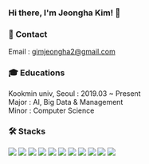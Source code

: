 ### Hi there, I'm Jeongha Kim! 👋
  
  
### 🤍 Contact
Email : gimjeongha2@gmail.com


### 🎓 Educations 
Kookmin univ, Seoul : 2019.03 ~ Present <br/> 
Major : AI, Big Data & Management <br/> 
Minor : Computer Science <br/> 
     
     
### 🛠 Stacks
<img src="https://img.shields.io/badge/Python-3776AB?style=flat-square&logo=Python&logoColor=white"/> <img src="https://img.shields.io/badge/Pytorch-EE4C2C?style=flat-square&logo=Pytorch&logoColor=white"/> <img src="https://img.shields.io/badge/Tensorflow-FF6F00?style=flat-square&logo=Tensorflow&logoColor=white"/> <img src="https://img.shields.io/badge/MySQL-4479A1?style=flat-square&logo=MySQL&logoColor=white"/> <img src="https://img.shields.io/badge/Excel-217346?style=flat-square&logo=Excel&logoColor=white"/> <img src="https://img.shields.io/badge/Git-F05032?style=flat-square&logo=Git&logoColor=white"/> <img src="https://img.shields.io/badge/Github-181717?style=flat-square&logo=Github&logoColor=white"/> <img src="https://img.shields.io/badge/jupyter-F37626?style=flat-square&logo=jupyter&logoColor=white"/> <img src="https://img.shields.io/badge/Google_Colab-F9AB00?style=flat-square&logo=Google_Colab&logoColor=white"/> <img src="https://img.shields.io/badge/VSCode-007ACC?style=flat-square&logo=VSCode&logoColor=white"/> <img src="https://img.shields.io/badge/AWS-232F3E?style=flat-square&logo=AWS&logoColor=white"/> 

